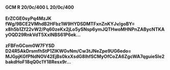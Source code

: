 #### GCM R 20/0c/400 L 20/0c/400
**ErZCGE0syPq4MzJK**<br/>**fWg/9BCE2VMhdB2HFbz1W9HYDSDMTFxnZnKYJv/goBY=**<br/>**x8h5b1Zf22vW2/Pq60zeKx2jLo5ySNsp6ymJQTHwoMHNPnZABycNTKAyOQD29RnkVdT5XxlNBS61P6ek...**<br/><br/>
**zFBFnGCom0W7FYSD**<br/>**D24R5AkDrsmfhStP1ZIKWGvNm/Cw3tJNeZpe9UG6edo=**<br/>**MJGpjKGfPNdNOV42EjBs0kxXsdG8lhfSCMyOfCoZA6ZgcWA7qguieSIe2bakdHoF18qQ0c1Y18Resx9r...**
